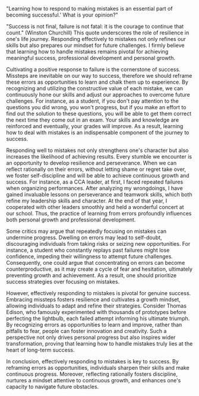 "Learning how to respond to making mistakes is an essential part of becoming successful.' What is your opinion?"
 
"Success is not final, failure is not fatal: it is the courage to continue that count." (Winston Churchill) This quote underscores the role of resilience in one's life journey. Responding effectively to mistakes not only refines our skills but also prepares our mindset for future challenges. I firmly believe that learning how to handle mistakes remains pivotal for achieving meaningful success, professional development and personal growth.
 
Cultivating a positive response to failure is the cornerstone of success. Missteps are inevitable on our way to success, therefore we should reframe these errors as opportunities to learn and chalk them up to experience. By recognizing and utilizing the constructive value of each mistake, we can continuously hone our skills and adjust our approaches to overcome future challenges. For instance, as a student, if you don't pay attention to the questions you did wrong, you won't progress, but if you make an effort to find out the solution to these questions, you will be able to get them correct the next time they come out in an exam. Your skills and knowledge are reinforced and eventually, your grades will improve. As a result, learning how to deal with mistakes is an indispensable component of the journey to success.
 
Responding well to mistakes not only strengthens one's character but also increases the likelihood of achieving results. Every stumble we encounter is an opportunity to develop resilience and perseverance. When we can reflect rationally on their errors, without letting shame or regret take over, we foster self-discipline and will be able to achieve continuous growth and success. For instance, as a CCA leader, at first, I faced repeated failures when organizing performances. After analyzing my wrongdoings, I have gained invaluable lessons on perseverance and teamwork skills, which both refine my leadership skills and character. At the end of that year, I cooperated with other leaders smoothly and held a wonderful concert at our school. Thus, the practice of learning from errors profoundly influences both personal growth and professional development.
 
Some critics may argue that repeatedly focusing on mistakes can undermine progress. Dwelling on errors may lead to self-doubt, discouraging individuals from taking risks or seizing new opportunities. For instance, a student who constantly replays past failures might lose confidence, impeding their willingness to attempt future challenges. Consequently, one could argue that concentrating on errors can become counterproductive, as it may create a cycle of fear and hesitation, ultimately preventing growth and achievement. As a result, one should prioritize success strategies over focusing on mistakes.
 
However, effectively responding to mistakes is pivotal for genuine success. Embracing missteps fosters resilience and cultivates a growth mindset, allowing individuals to adapt and refine their strategies. Consider Thomas Edison, who famously experimented with thousands of prototypes before perfecting the lightbulb, each failed attempt informing his ultimate triumph. By recognizing errors as opportunities to learn and improve, rather than pitfalls to fear, people can foster innovation and creativity. Such a perspective not only drives personal progress but also inspires wider transformation, proving that learning how to handle mistakes truly lies at the heart of long-term success.

In conclusion, effectively responding to mistakes is key to success. By reframing errors as opportunities, individuals sharpen their skills and make continuous progress. Moreover, reflecting rationally fosters discipline, nurtures a mindset attentive to continuous growth, and enhances one's capacity to navigate future obstacles.
